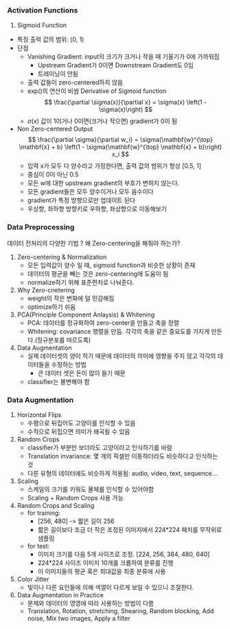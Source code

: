 ### Activation Functions

1. Sigmoid Function

- 특징
  출력 값의 범위: (0, 1)
- 단점
  - Vanishing Gradient: input의 크기가 크거나 작을 때 기울기가 0에 가까워짐
    - Upstream Gradient가 0이면 Downstream Gradient도 0임
    - 트레이닝이 안됨
  - 출력 값들이 zero-centered하지 않음
  - exp()의 연산이 비쌈
    Derivative of Sigmoid function
    $$
    \frac{\partial \sigma(x)}{\partial x} = \sigma(x) \left(1 - \sigma(x)\right)
    $$
  - $\sigma(x)$ 값이 1이거나 0이면(크거나 작으면) gradient가 0이 됨
- Non Zero-centered Output
  $$
  \frac{\partial \sigma}{\partial w_i} = \sigma(\mathbf{w}^{\top} \mathbf{x} + b) \left(1 - \sigma(\mathbf{w}^{\top} \mathbf{x} + b)\right) x_i
  $$
  - 입력 x가 모두 다 양수라고 가정한다면, 출력 값의 범위가 항상 [0.5, 1]
  - 중심이 0이 아닌 0.5
  - 모든 w에 대한 upstream gradient의 부호가 변하지 않는다.
  - 모든 gradient들은 모두 양수이거나 모두 음수이다
  - gradient가 특정 방향으로만 업데이트 된다
  - 우상향, 좌하향 방향키로 우하향, 좌상향으로 이동해보기

### Data Preprocessing

데이터 전처리의 다양한 기법
? 왜 Zero-centering을 해줘야 하는가?

1. Zero-centering & Normalization
   - 모든 입력값이 양수 일 때, sigmoid function과 비슷한 상황이 존재
   - 데이터의 평균을 빼는 것은 zero-centering에 도움이 됨
   - normalize하기 위해 표준편차로 나눠준다.
2. Why Zero-cnetering
   - weight의 작은 변화에 덜 민감해짐
   - optimize하기 쉬움
3. PCA(Principle Component Anlaysis) & Whitening
   - PCA: 데이터를 정규화하여 zero-center을 만들고 축을 정렬
   - Whitening: covariance 행렬을 만듬. 각각의 축을 같은 중요도를 가지게 만든다.(정규분포를 따르도록)
4. Data Augmentation
   - 실제 데이터셋의 양이 적기 때문에 데이터의 의미에 영향을 주지 않고 각각의 데이터들을 수정하는 방법
     - 큰 데이터 셋은 돈이 많이 들기 때문
   - classifier는 불변해야 함

### Data Augmentation

1. Horizontal Flips
   - 수평으로 뒤집어도 고양이를 인식할 수 있음
   - 수직으로 뒤집으면 의미가 왜곡될 수 있음
2. Random Crops
   - classifier가 부분만 보더라도 고양이라고 인식하기를 바람
   - Translation invariance: 몇 개의 픽셀만 이동하더라도 비슷하다고 인식하는 것
   - 다른 유형의 데이터에도 비슷하게 적용됨: audio, video, text, sequence...
3. Scaling
   - 스케일의 크기를 키워도 물체를 인식할 수 있어야함
   - Scaling + Random Crops 사용 가능
4. Random Crops and Scaling
   - for training:
     - [256, 480] -> 짧은 길이 256
     - 짧은 길이보다 조금 더 작은 조정된 이미지에서 224\*224 패치를 무작위로 샘플링
   - for test:
     - 이미지 크기를 다음 5개 사이즈로 조정. [224, 256, 384, 480, 640]
     - 224\*224 사이즈 이미지 10개를 크롭하여 분류를 진행
     - 이 이미지들의 평균 혹은 최대값을 최종 분류에 사용
5. Color Jitter
   - 빛이나 다른 요인들에 의해 색깔이 다르게 보일 수 있으니 조절한다.
6. Data Augmentation in Practice
   - 문제와 데이터의 영영에 따라 사용하는 방법이 다름
   - Translation, Rotation, stretching, Shearing, Random blocking, Add noise, Mix two images, Apply a filter
